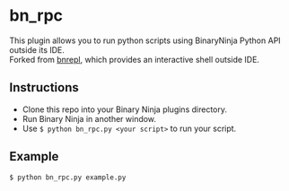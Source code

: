 # bn_rpc
This plugin allows you to run python scripts using BinaryNinja Python API outside its IDE.   
Forked from [bnrepl](https://github.com/lunixbochs/bnrepl), which provides an interactive shell outside IDE.

## Instructions
- Clone this repo into your Binary Ninja plugins directory.
- Run Binary Ninja in another window.
- Use ```$ python bn_rpc.py <your script>``` to run your script.

## Example
```$ python bn_rpc.py example.py```
